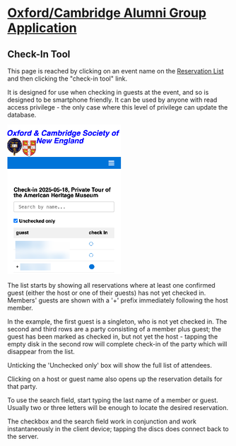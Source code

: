 # [Oxford/Cambridge Alumni Group Application](index.md)

## Check-In Tool

This page is reached by clicking on an event name on the [Reservation List](reservation_list.md) and then clicking the "check-in tool" link.

It is designed for use when checking in guests at the event, and so is designed to be smartphone friendly. It can be used by anyone with read access privilege - the only case where this level of privilege can update the database.

![check_in](images/check_in.png)

The list starts by showing all reservations where at least one confirmed guest (either the host or one of their guests) has not yet checked in. Members' guests are shown with a '+' prefix immediately following the host member.

In the example, the first guest is a singleton, who is not yet checked in. The second and third rows are a party consisting of a member plus guest; the guest has been marked as checked in, but not yet the host - tapping the empty disk in the second row will complete check-in of the party which will disappear from the list.

Unticking the 'Unchecked only' box will show the full list of attendees.

Clicking on a host or guest name also opens up the reservation details for that party.

To use the search field, start typing the last name of a member or guest. Usually two or three letters will be enough to locate the desired reservation.

The checkbox and the search field work in conjunction and work instantaneously in the client device; tapping the discs does connect back to the server.
